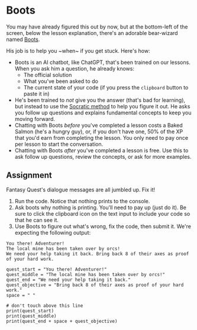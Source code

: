 
# Boots

You may have already figured this out by now, but at the bottom-left of the screen, below the lesson explanation, there's an adorable bear-wizard named [Boots](https://www.boot.dev/lessons/e4fac74c-9d67-41ad-a85c-c579cb3ad76f#).

His job is to help you ~when~ if you get stuck. Here's how:

- Boots is an AI chatbot, like ChatGPT, that's been trained on our lessons. When you ask him a question, he already knows:
    - The official solution
    - What you've been asked to do
    - The current state of your code (if you press the `clipboard` button to paste it in)
- He's been trained to _not_ give you the answer (that's bad for learning), but instead to use the [Socratic method](https://en.wikipedia.org/wiki/Socratic_method) to help you figure it out. He asks you follow up questions and explains fundamental concepts to keep you moving forward.
- Chatting with Boots _before_ you've completed a lesson costs a Baked Salmon (he's a hungry guy), or, if you don't have one, 50% of the XP that you'd earn from completing the lesson. You only need to pay once per lesson to start the conversation.
- Chatting with Boots _after_ you've completed a lesson is free. Use this to ask follow up questions, review the concepts, or ask for more examples.

## Assignment

Fantasy Quest's dialogue messages are all jumbled up. Fix it!

1. Run the code. Notice that nothing prints to the console.
2. Ask boots why nothing is printing. You'll need to pay up (just do it). Be sure to click the clipboard icon on the text input to include your code so that he can see it.
3. Use Boots to figure out what's wrong, fix the code, then submit it. We're expecting the following output:

```
You there! Adventurer!
The local mine has been taken over by orcs!
We need your help taking it back. Bring back 8 of their axes as proof of your hard work.
```



```
quest_start = "You there! Adventurer!"
quest_middle = "The local mine has been taken over by orcs!"
quest_end = "We need your help taking it back."
quest_objective = "Bring back 8 of their axes as proof of your hard work."
space = " "

# don't touch above this line
print(quest_start)
print(quest_middle)
print(quest_end + space + quest_objective)
```

